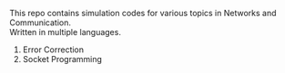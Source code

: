This repo contains simulation codes for various topics in Networks and Communication.</br>
Written in multiple languages.
</br>
<ol>
  <li>Error Correction</li>
  <li>Socket Programming</li>
</ol>
